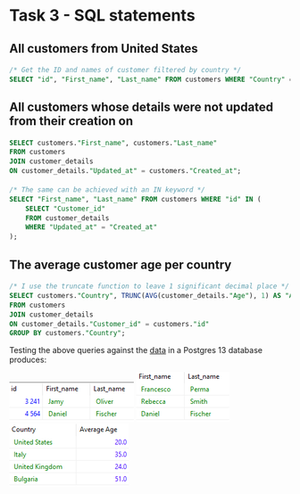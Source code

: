 # Task 3 - SQL statements
## All‌‌ customers‌‌ from‌‌ United‌‌ States
```sql
/* Get the ID and names of customer filtered by country */
SELECT "id", "First_name", "Last_name" FROM customers WHERE "Country" = 'United States';
```

## All‌‌ customers‌‌ whose‌‌ details‌‌ were‌‌ not‌‌ updated‌‌ from‌‌ their‌ creation‌‌ on
```sql
SELECT customers."First_name", customers."Last_name"
FROM customers
JOIN customer_details 
ON customer_details."Updated_at" = customers."Created_at";

/* The same can be achieved with an IN keyword */
SELECT "First_name", "Last_name" FROM customers WHERE "id" IN (
	SELECT "Customer_id" 
	FROM customer_details 
	WHERE "Updated_at" = "Created_at"
);
```

## The average customer age per country
```sql
/* I use the truncate function to leave 1 significant decimal place */
SELECT customers."Country", TRUNC(AVG(customer_details."Age"), 1) AS "Average Age"
FROM customers
JOIN customer_details 
ON customer_details."Customer_id" = customers."id"
GROUP BY customers."Country";
```

Testing the above queries against the [data](create_tables.sql) in a Postgres 13 database produces:

![query1](p1.PNG)
![query1](p2.PNG)
![query1](p3.PNG)